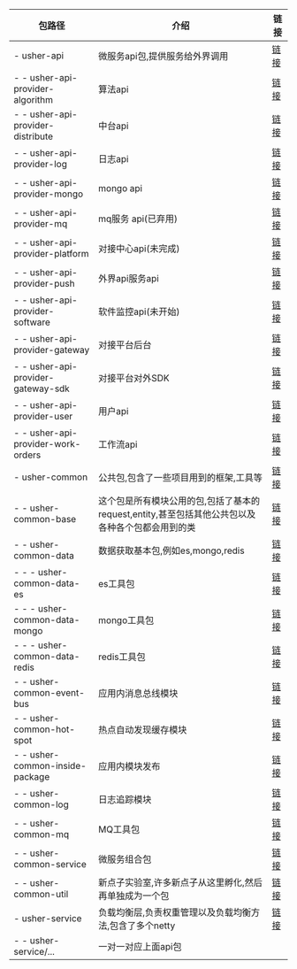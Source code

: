 包路径  | 介绍  | 链接
 ---- | ----- | ------  
- usher-api  | 微服务api包,提供服务给外界调用 | [链接](usher-api)
- - usher-api-provider-algorithm  | 算法api | [链接](usher-api/usher-api-provider-algorithm)
- - usher-api-provider-distribute  | 中台api | [链接](usher-api/usher-api-provider-distribute)
- - usher-api-provider-log  | 日志api | [链接](usher-api/usher-api-provider-log)
- - usher-api-provider-mongo  | mongo api | [链接](usher-api/usher-api-provider-mongo)
- - usher-api-provider-mq  | mq服务 api(已弃用) | [链接](usher-api/usher-api-provider-mq)
- - usher-api-provider-platform  | 对接中心api(未完成) | [链接](usher-api/usher-api-provider-platform)
- - usher-api-provider-push  | 外界api服务api | [链接](usher-api/usher-api-provider-push)
- - usher-api-provider-software  | 软件监控api(未开始) | [链接](usher-api/usher-api-provider-software)
- - usher-api-provider-gateway  | 对接平台后台 | [链接](usher-api/usher-api-provider-gateway)
- - usher-api-provider-gateway-sdk  |对接平台对外SDK | [链接](usher-api/usher-api-provider-gateway-sdk)
- - usher-api-provider-user  | 用户api | [链接](usher-api/usher-api-provider-user)
- - usher-api-provider-work-orders  | 工作流api | [链接](usher-api/usher-api-provider-work-orders)
- usher-common  | 公共包,包含了一些项目用到的框架,工具等 | [链接](usher-common)
- - usher-common-base  | 这个包是所有模块公用的包,包括了基本的request,entity,甚至包括其他公共包以及各种各个包都会用到的类 | [链接](usher-common/usher-common-base)
- - usher-common-data  | 数据获取基本包,例如es,mongo,redis | [链接](usher-common/usher-common-data)
- - - usher-common-data-es  | es工具包 | [链接](usher-common/usher-common-data/usher-common-data-es)
- - - usher-common-data-mongo  | mongo工具包 | [链接](usher-common/usher-common-data/usher-common-data-mongo)
- - - usher-common-data-redis  | redis工具包 | [链接](usher-common/usher-common-data/usher-common-data-redis)
- - usher-common-event-bus  | 应用内消息总线模块 | [链接](usher-common/usher-common-event-bus)
- - usher-common-hot-spot  | 热点自动发现缓存模块 | [链接](usher-common/usher-common-hot-spot)
- - usher-common-inside-package  | 应用内模块发布 | [链接](usher-common/usher-common-inside-package)
- - usher-common-log  | 日志追踪模块 | [链接](usher-common/usher-common-log)
- - usher-common-mq  | MQ工具包 | [链接](usher-common/usher-common-mq)
- - usher-common-service  | 微服务组合包 | [链接](usher-common/usher-common-service)
- - usher-common-util  | 新点子实验室,许多新点子从这里孵化,然后再单独成为一个包 | [链接](usher-common/usher-common-util)
- usher-service  | 负载均衡层,负责权重管理以及负载均衡方法,包含了多个netty | [链接](usher-service)
- - usher-service/...  | 一对一对应上面api包 | 
